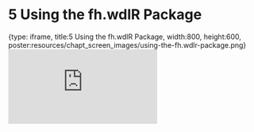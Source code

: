 # 5 Using the fh.wdlR Package
 
{type: iframe, title:5 Using the fh.wdlR Package, width:800, height:600, poster:resources/chapt_screen_images/using-the-fh.wdlr-package.png}
![](https://hutchdatascience.org/FH_WDL101_Cromwell/no_toc/using-the-fh.wdlr-package.html)
 

 
